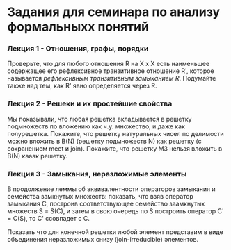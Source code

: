 # Задания для семинара по анализу формальныхх понятий

### Лекция 1 - Отношения, графы, порядки

Проверьте, что для любого отношения R на X x X есть наименьшее содержащее его рефлексивное транзитивное отношение R', которое называется *рефлексивным транзитивным замыканием R*. Подумайте также над тем, как R' явно определяется через R.

### Лекция 2 - Решеки и их простейшие свойства

Мы показывали, что любая решетка вкладывается в решетку подмножеств по вложению как ч.у. множество, и даже как полурешетка. Покажите, что решетку натуральных чисел по делимости можно вложить в B(N) (решетку подмножеств N) как решетку (с сохранением meet и join). Покажите, что решетку M3 нельзя вложить в B(N) кааак решетку. 

### Лекция 3 - Замыкания, неразложимые элементы

В продолжение леммы об эквивалентности операторов замыкания и семейства замкнутых множеств: показать, что взяв оператор замыкания C, построив соответствующее семейство заамкнутых множеств S = S(C), и затем в свою очередь по S построить оператор C' = С(S), то C' ссовпадет с C. 

Показать что для конечной решетки любой элемент представим в виде объединения неразложимых снизу (join-irreducible) элементов. 
